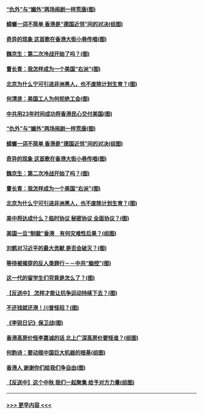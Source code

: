 #### [“仇外”与“媚外”两场闹剧一样荒唐(图)](../pages/p4/907689.md?t=09180444) 
#### [蟑螂一词不简单 香港是“德国近邻”间的对决(组图)](../pages/p4/907618.md?t=09180444) 
#### [奇异的现象 这首歌在香港大街小巷传唱(图)](../pages/p4/907583.md?t=09180444) 
#### [魏京生：第二次冷战开始了吗？(图)](../pages/p4/907581.md?t=09180444) 
#### [曹长青：我怎样成为一个美国“右派”(图)](../pages/p4/907580.md?t=09180444) 
#### [北京为什么宁可引进非洲黑人，也不废除计划生育？(图)](../pages/p4/907577.md?t=09180444) 
#### [何清涟：美国工人为何拒绝工会(图)](../pages/p4/907701.md?t=09180444) 
#### [中共用23年时间成功将香港民心交付美国(图)](../pages/p4/907698.md?t=09180444) 
#### [“仇外”与“媚外”两场闹剧一样荒唐(图)](../pages/p4/907689.md?t=09180444) 
#### [蟑螂一词不简单 香港是“德国近邻”间的对决(组图)](../pages/p4/907618.md?t=09180444) 
#### [奇异的现象 这首歌在香港大街小巷传唱(图)](../pages/p4/907583.md?t=09180444) 
#### [魏京生：第二次冷战开始了吗？(图)](../pages/p4/907581.md?t=09180444) 
#### [曹长青：我怎样成为一个美国“右派”(图)](../pages/p4/907580.md?t=09180444) 
#### [北京为什么宁可引进非洲黑人，也不废除计划生育？(图)](../pages/p4/907577.md?t=09180444) 
#### [美中将达成什么？临时协议 秘密协议 全面协议？(图)](../pages/p4/907576.md?t=09180444) 
#### [美国一旦“制裁”香港　有何灾难性后果？(组图)](../pages/p4/907575.md?t=09180444) 
#### [刘鹤对习近平的最大贡献 是否会破灭？(图)](../pages/p4/907509.md?t=09180444) 
#### [等待被揭穿的反人类罪行－－中共“脑控”(图)](../pages/p4/907167.md?t=09180444) 
#### [这一代的留学生们究竟是怎么了？(图)](../pages/p4/907473.md?t=09180444) 
#### [【反送中】 怎样才能让抗争运动持续下去？(图)](../pages/p4/907466.md?t=09180444) 
#### [不还钱就还港！川普怪招？(图)](../pages/p4/907474.md?t=09180444) 
#### [《李锐日记》保卫战(图)](../pages/p4/907465.md?t=09180444) 
#### [香港高房价怪李嘉诚的话 北上广深高房价要怪谁？(组图)](../pages/p4/907471.md?t=09180444) 
#### [何韵诗：要动摇中国巨大机器的根基(组图)](../pages/p4/907469.md?t=09180444) 
#### [香港人 谢谢你们给我们争自由(图)](../pages/p4/907402.md?t=09180444) 
#### [【反送中】这个中秋 我们一起聚集 给予对方力量(组图)](../pages/p4/907401.md?t=09180444) 

----
#### [ >>> 更早内容 <<< ](../indexes/p4-earlier.md)
